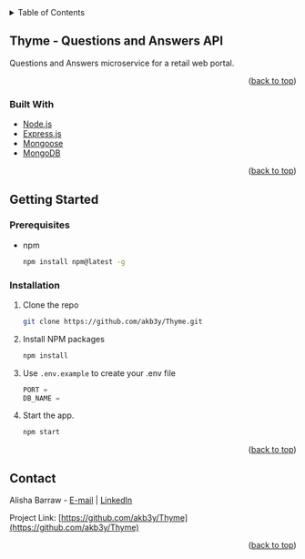 <!-- TABLE OF CONTENTS -->
<details>
  <summary>Table of Contents</summary>
  <ol>
    <li>
      <a href="#Thyme">About The Project</a>
      <ul>
        <li><a href="#built-with">Built With</a></li>
      </ul>
    </li>
    <li>
      <a href="#getting-started">Getting Started</a>
      <ul>
        <li><a href="#prerequisites">Prerequisites</a></li>
        <li><a href="#installation">Installation</a></li>
      </ul>
    </li>
    <li><a href="#usage">Usage</a></li>
    <li><a href="#contact">Contact</a></li>
  </ol>
</details>



<!-- ABOUT THE PROJECT -->
## Thyme - Questions and Answers API

Questions and Answers microservice for a retail web portal.

<p align="right">(<a href="#top">back to top</a>)</p>



### Built With

* [Node.js](https://nodejs.org/en/docs/)
* [Express.js](https://expressjs.com/)
* [Mongoose](https://mongoosejs.com/docs/)
* [MongoDB](https://www.mongodb.com/docs/)

<p align="right">(<a href="#top">back to top</a>)</p>



<!-- GETTING STARTED -->
## Getting Started

### Prerequisites

* npm
  ```sh
  npm install npm@latest -g
  ```

### Installation

1. Clone the repo
   ```sh
   git clone https://github.com/akb3y/Thyme.git
   ```
3. Install NPM packages
   ```sh
   npm install
   ```
4. Use `.env.example` to create your .env file
   ```js
   PORT =
   DB_NAME = 
   ```
5. Start the app.
   ```js
   npm start
   ```

<p align="right">(<a href="#top">back to top</a>)</p>


<!-- CONTACT -->
## Contact

Alisha Barraw - [E-mail](mailto:alisha.barraw@gmail.com) | [LinkedIn](https://www.linkedin.com/in/alisha-barraw)

Project Link: [https://github.com/akb3y/Thyme](https://github.com/akb3y/Thyme)

<p align="right">(<a href="#top">back to top</a>)</p>
